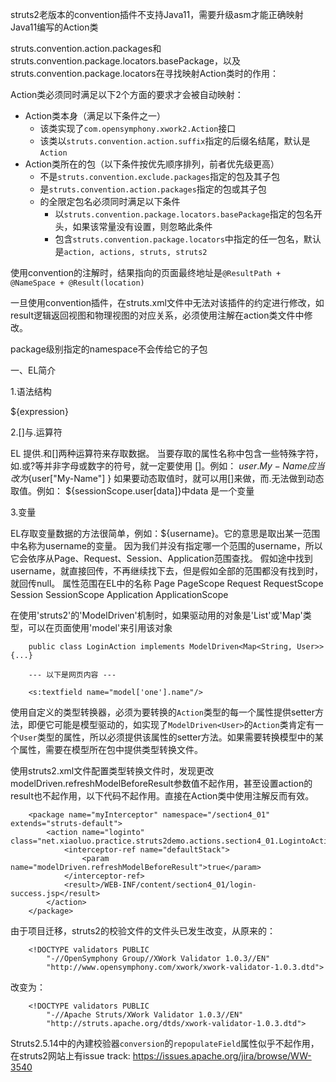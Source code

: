 struts2老版本的convention插件不支持Java11，需要升级asm才能正确映射Java11编写的Action类

struts.convention.action.packages和struts.convention.package.locators.basePackage，以及struts.convention.package.locators在寻找映射Action类时的作用：

Action类必须同时满足以下2个方面的要求才会被自动映射：

- Action类本身（满足以下条件之一）
	- 该类实现了`com.opensymphony.xwork2.Action`接口
	- 该类以`struts.convention.action.suffix`指定的后缀名结尾，默认是`Action`
- Action类所在的包（以下条件按优先顺序排列，前者优先级更高）
	-  不是`struts.convention.exclude.packages`指定的包及其子包 
	-  是`struts.convention.action.packages`指定的包或其子包
	- 的全限定包名必须同时满足以下条件
		- 以`struts.convention.package.locators.basePackage`指定的包名开头，如果该常量没有设置，则忽略此条件
		- 包含`struts.convention.package.locators`中指定的任一包名，默认是`action, actions, struts, struts2`
	
使用convention的注解时，结果指向的页面最终地址是`@ResultPath + @NameSpace + @Result(location)`

一旦使用convention插件，在struts.xml文件中无法对该插件的约定进行修改，如result逻辑返回视图和物理视图的对应关系，必须使用注解在action类文件中修改。

package级别指定的namespace不会传给它的子包

一、EL简介

1.语法结构

${expression}

2.[]与.运算符

EL 提供.和[]两种运算符来存取数据。
当要存取的属性名称中包含一些特殊字符，如.或?等并非字母或数字的符号，就一定要使用 []。例如：
${user.My-Name}应当改为${user["My-Name"] }
如果要动态取值时，就可以用[]来做，而.无法做到动态取值。例如：
${sessionScope.user[data]}中data 是一个变量

3.变量

EL存取变量数据的方法很简单，例如：${username}。它的意思是取出某一范围中名称为username的变量。
因为我们并没有指定哪一个范围的username，所以它会依序从Page、Request、Session、Application范围查找。
假如途中找到username，就直接回传，不再继续找下去，但是假如全部的范围都没有找到时，就回传null。
属性范围在EL中的名称
Page PageScope
Request RequestScope
Session SessionScope
Application ApplicationScope

在使用'struts2'的'ModelDriven'机制时，如果驱动用的对象是'List'或'Map'类型，可以在页面使用'model'来引用该对象

		public class LoginAction implements ModelDriven<Map<String, User>>{...}

		--- 以下是网页内容 ---

		<s:textfield name="model['one'].name"/>


使用自定义的类型转换器，必须为要转换的`Action`类型的每一个属性提供setter方法，即便它可能是模型驱动的，如实现了`ModelDriven<User>`的`Action`类肯定有一个`User`类型的属性，所以必须提供该属性的setter方法。如果需要转换模型中的某个属性，需要在模型所在包中提供类型转换文件。

使用struts2.xml文件配置类型转换文件时，发现更改modelDriven.refreshModelBeforeResult参数值不起作用，甚至设置action的result也不起作用，以下代码不起作用。直接在Action类中使用注解反而有效。

		<package name="myInterceptor" namespace="/section4_01" extends="struts-default">
			<action name="loginto" class="net.xiaoluo.practice.struts2demo.actions.section4_01.LogintoAction">
				<interceptor-ref name="defaultStack">
					<param name="modelDriven.refreshModelBeforeResult">true</param>
				</interceptor-ref>
				<result>/WEB-INF/content/section4_01/login-success.jsp</result>
			</action>
		</package>

由于项目迁移，struts2的校验文件的文件头已发生改变，从原来的：

		<!DOCTYPE validators PUBLIC
			"-//OpenSymphony Group//XWork Validator 1.0.3//EN"
			"http://www.opensymphony.com/xwork/xwork-validator-1.0.3.dtd">

改变为：

		<!DOCTYPE validators PUBLIC
			"-//Apache Struts/XWork Validator 1.0.3//EN"
			"http://struts.apache.org/dtds/xwork-validator-1.0.3.dtd">


Struts2.5.14中的內建校验器`conversion`的`repopulateField`属性似乎不起作用，在struts2网站上有issue track: https://issues.apache.org/jira/browse/WW-3540
